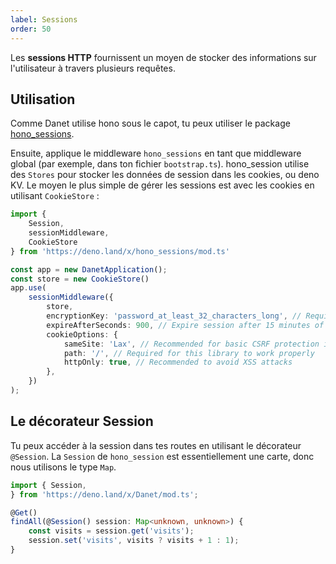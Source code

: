 ```yaml
---
label: Sessions
order: 50
---
```


Les **sessions HTTP** fournissent un moyen de stocker des informations sur l'utilisateur à travers plusieurs requêtes.

## Utilisation

Comme Danet utilise hono sous le capot, tu peux utiliser le package [hono_sessions](https://deno.land/x/hono_sessions).

Ensuite, applique le middleware `hono_sessions` en tant que middleware global (par exemple, dans ton fichier `bootstrap.ts`).
hono_session utilise des `Stores` pour stocker les données de session dans les cookies, ou deno KV.
Le moyen le plus simple de gérer les sessions est avec les cookies en utilisant `CookieStore` :

```typescript
import {
    Session,
    sessionMiddleware,
    CookieStore
} from 'https://deno.land/x/hono_sessions/mod.ts'

const app = new DanetApplication();
const store = new CookieStore()
app.use(
    sessionMiddleware({
        store,
        encryptionKey: 'password_at_least_32_characters_long', // Required for CookieStore, recommended for others
        expireAfterSeconds: 900, // Expire session after 15 minutes of inactivity
        cookieOptions: {
            sameSite: 'Lax', // Recommended for basic CSRF protection in modern browsers
            path: '/', // Required for this library to work properly
            httpOnly: true, // Recommended to avoid XSS attacks
        },
    })
);
```

## Le décorateur Session

Tu peux accéder à la session dans tes routes en utilisant le décorateur `@Session`.
La `Session` de `hono_session` est essentiellement une carte, donc nous utilisons le type `Map`.

```ts
import { Session,
} from 'https://deno.land/x/Danet/mod.ts';

@Get()
findAll(@Session() session: Map<unknown, unknown>) {
    const visits = session.get('visits');
    session.set('visits', visits ? visits + 1 : 1);
}
```